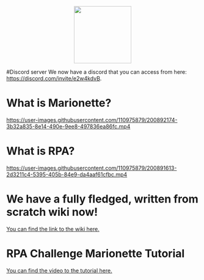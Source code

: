 <p align="center">
  <img width="150" height="150" src="https://cdn-icons-png.flaticon.com/512/3473/3473718.png">
</p>

#Discord server
We now have a discord that you can access from here: https://discord.com/invite/e2w4kdvB.

# What is Marionette?

https://user-images.githubusercontent.com/110975879/200892174-3b32a835-8e14-490e-9ee8-497836ea86fc.mp4

# What is RPA?

https://user-images.githubusercontent.com/110975879/200891613-2d3211c4-5395-405b-84e9-da4aaf61cfbc.mp4

# We have a fully fledged, written from scratch wiki now!
[You can find the link to the wiki here.](https://github.com/ALaurian/Marionette/wiki)

# RPA Challenge Marionette Tutorial

[You can find the video to the tutorial here.](https://www.youtube.com/watch?v=TR8a04vCjB4&feature=youtu.be&ab_channel=Chevalier)
